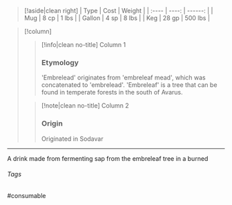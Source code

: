 > [!aside|clean right]
>| Type |  Cost |  Weight |
>| :---- | ----: | ------: |
>| Mug | 8 cp | 1 lbs |
>| Gallon | 4 sp | 8 lbs |
>| Keg | 28 gp | 500 lbs |

> [!column] ‎ 
>> [!info|clean no-title] Column 1
>> ### Etymology
>> 'Embrelead' originates from 'embreleaf mead', which was concatenated to 'embrelead'. 'Embreleaf' is a tree that can be found in temperate forests in the south of Avarus. 
>
>> [!note|clean no-title] Column 2
>> ### Origin
>> Originated in Sodavar

***
A drink made from fermenting sap from the embreleaf tree in a burned

###### Tags
#consumable